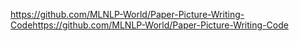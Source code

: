 https://github.com/MLNLP-World/Paper-Picture-Writing-Codehttps://github.com/MLNLP-World/Paper-Picture-Writing-Code


